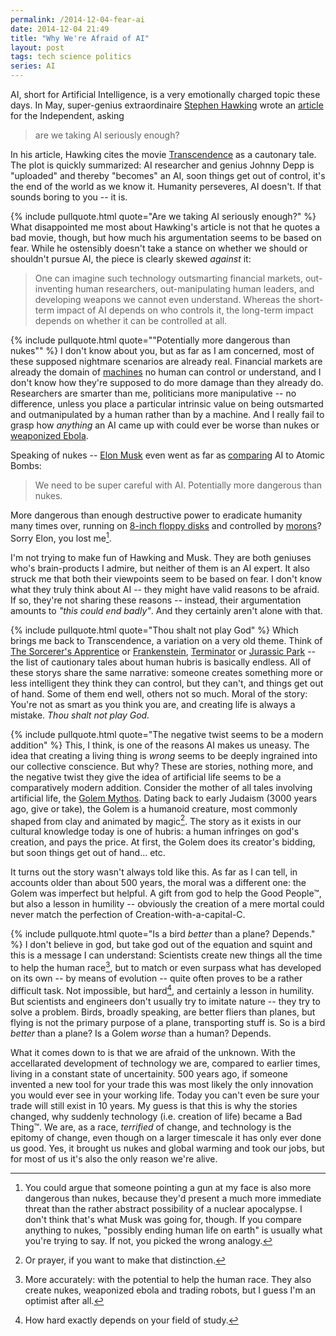 ```yaml
---
permalink: /2014-12-04-fear-ai
date: 2014-12-04 21:49
title: "Why We're Afraid of AI"
layout: post
tags: tech science politics
series: AI
---
```


AI, short for Artificial Intelligence, is a very emotionally charged topic these days. In May, super-genius extraordinaire [Stephen Hawking][] wrote an [article][] for the Independent, asking

>are we taking AI seriously enough?

<!-- break -->

In his article, Hawking cites the movie [Transcendence][] as a cautonary tale. The plot is quickly summarized: AI researcher and genius Johnny Depp is "uploaded" and thereby "becomes" an AI, soon things get out of control, it's the end of the world as we know it. Humanity perseveres, AI doesn't. If that sounds boring to you -- it is.

{% include pullquote.html quote="Are we taking AI seriously enough?" %}
What disappointed me most about Hawking's article is not that he quotes a bad movie, though, but how much his argumentation seems to be based on fear. While he ostensibly doesn't take a stance on whether we should or shouldn't pursue AI, the piece is clearly skewed *against* it:

>One can imagine such technology outsmarting financial markets, out-inventing human researchers, out-manipulating human leaders, and developing weapons we cannot even understand. Whereas the short-term impact of AI depends on who controls it, the long-term impact depends on whether it can be controlled at all.

{% include pullquote.html quote="&quot;Potentially more dangerous than nukes&quot;" %}
I don't know about you, but as far as I am concerned, most of these supposed nightmare scenarios are already real. Financial markets are already the domain of [machines][] no human can control or understand, and I don't know how they're supposed to do more damage than they already do. Researchers are smarter than me, politicians more manipulative -- no difference, unless you place a particular intrinsic value on being outsmarted and outmanipulated by a human rather than by a machine. And I really fail to grasp how *anything* an AI came up with could ever be worse than nukes or [weaponized Ebola][].

Speaking of nukes -- [Elon Musk][] even went as far as [comparing][] AI to Atomic Bombs:

>We need to be super careful with AI. Potentially more dangerous than nukes.

More dangerous than enough destructive power to eradicate humanity many times over, running on [8-inch floppy disks][] and controlled by [morons][]? Sorry Elon, you lost me[^nukes]. 

I'm not trying to make fun of Hawking and Musk. They are both geniuses who's brain-products I admire, but neither of them is an AI expert. It also struck me that both their viewpoints seem to be based on fear. I don't know what they truly think about AI -- they might have valid reasons to be afraid. If so, they're not sharing these reasons -- instead, their argumentation amounts to *"this could end badly"*. And they certainly aren't alone with that.

{% include pullquote.html quote="Thou shalt not play God" %}
Which brings me back to Transcendence, a variation on a very old theme. Think of [The Sorcerer's Apprentice][] or [Frankenstein][], [Terminator][] or [Jurassic Park][] -- the list of cautionary tales about human hubris is basically endless. All of these storys share the same narrative: someone creates something more or less intelligent they think they can control, but they can't, and things get out of hand. Some of them end well, others not so much. Moral of the story: You're not as smart as you think you are, and creating life is always a mistake.
*Thou shalt not play God.*

{% include pullquote.html quote="The negative twist seems to be a modern addition" %}
This, I think, is one of the reasons AI makes us uneasy. The idea that creating a living thing is *wrong* seems to be deeply ingrained into our collective conscience. But why? These are stories, nothing more, and the negative twist they give the idea of artificial life seems to be a comparatively modern addition. Consider the mother of all tales involving artificial life, the [Golem Mythos][]. Dating back to early Judaism (3000 years ago, give or take), the Golem is a humanoid creature, most commonly shaped from clay and animated by magic[^magic]. The story as it exists in our cultural knowledge today is one of hubris: a human infringes on god's creation, and pays the price. At first, the Golem does its creator's bidding, but soon things get out of hand… etc.

It turns out the story wasn't always told like this. As far as I can tell, in accounts older than about 500 years, the moral was a different one: the Golem was imperfect but helpful. A gift from god to help the Good People™, but also a lesson in humility -- obviously the creation of a mere mortal could never match the perfection of Creation-with-a-capital-C.

{% include pullquote.html quote="Is a bird *better* than a plane? Depends." %}
I don't believe in god, but take god out of the equation and squint and this is a message I can understand: Scientists create new things all the time to help the human race[^help], but to match or even surpass what has developed on its own -- by means of evolution -- quite often proves to be a rather difficult task. Not impossible, but hard[^hard], and certainly a lesson in humility. But scientists and engineers don't usually try to imitate nature -- they try to solve a problem. Birds, broadly speaking, are better fliers than planes, but flying is not the primary purpose of a plane, transporting stuff is. So is a bird *better* than a plane? Is a Golem *worse* than a human? Depends.

What it comes down to is that we are afraid of the unknown. With the accellarated development of technology we are, compared to earlier times, living in a constant state of uncertainity. 500 years ago, if someone invented a new tool for your trade this was most likely the only innovation you would ever see in your working life. Today you can't even be sure your trade will still exist in 10 years. My guess is that this is why the stories changed, why suddenly technology (i.e. creation of life) became a Bad Thing™. We are, as a race, *terrified* of change, and technology is the epitomy of change, even though on a larger timescale it has only ever done us good. Yes, it brought us nukes and global warming and took our jobs, but for most of us it's also the only reason we're alive.








[^nukes]: You could argue that someone pointing a gun at my face is also more dangerous than nukes, because they'd present a much more immediate threat than the rather abstract possibility of a nuclear apocalypse. I don't think that's what Musk was going for, though. If you compare anything to nukes, "possibly ending human life on earth" is usually what you're trying to say. If not, you picked the wrong analogy.
[^magic]: Or prayer, if you want to make that distinction.
[^help]: More accurately: with the potential to help the human race. They also create nukes, weaponized ebola and trading robots, but I guess I'm an optimist after all.
[^hard]: How hard exactly depends on your field of study.

[Stephen Hawking]: http://en.wikipedia.org/wiki/Stephen_Hawking
[article]: http://www.independent.co.uk/news/science/stephen-hawking-transcendence-looks-at-the-implications-of-artificial-intelligence--but-are-we-taking-ai-seriously-enough-9313474.html
[Elon Musk]: http://en.wikipedia.org/wiki/Elon_Musk
[comparing]: http://www.independent.co.uk/news/science/stephen-hawking-transcendence-looks-at-the-implications-of-artificial-intelligence--but-are-we-taking-ai-seriously-enough-9313474.html
[Transcendence]: http://www.imdb.com/title/tt2209764/?licb=0.02375548821873963
[The Sorcerer's Apprentice]: https://www.youtube.com/watch?v=T8gOh0wEgLg
[Frankenstein]: http://en.wikipedia.org/wiki/Frankenstein
[Goethe]: http://en.wikipedia.org/wiki/The_Sorcerer%27s_Apprentice
[Terminator]: http://en.wikipedia.org/wiki/The_Terminator
[machines]: http://en.wikipedia.org/wiki/Algorithmic_trading
[Jurassic Park]: http://en.wikipedia.org/wiki/Jurassic_Park
[weaponized Ebola]: http://en.wikipedia.org/wiki/Biological_warfare#Anti-personnel
[8-inch floppy disks]: http://motherboard.vice.com/read/americas-aging-nukes-are-as-anachronistic-as-the-floppy-disks-that-control-them
[morons]: http://www.motherjones.com/politics/2014/11/timeline-nuclear-weapons-accidents-mishaps-near-misses
[Golem Mythos]: http://en.wikipedia.org/wiki/Golem
